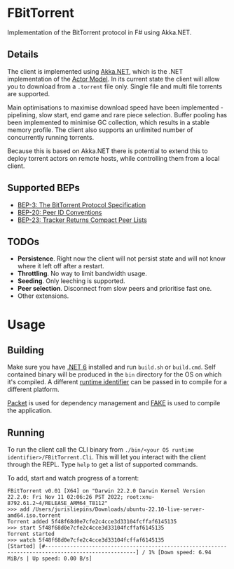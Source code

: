 FBitTorrent
===========

Implementation of the BitTorrent protocol in F# using Akka.NET. 

## Details

The client is implemented using [Akka.NET](https://getakka.net), which is the .NET implementation of the [Actor Model](https://en.wikipedia.org/wiki/Actor_model). In its current state the client will allow you to download from a `.torrent` file only. Single file and multi file torrents are supported. 

Main optimisations to maximise download speed have been implemented - pipelining, slow start, end game and rare piece selection. Buffer pooling has been implemented to minimise GC collection, which results in a stable memory profile. The client also supports an unlimited number of concurrently running torrents.

Because this is based on Akka.NET there is potential to extend this to deploy torrent actors on remote hosts, while controlling them from a local client. 

## Supported BEPs

* [BEP-3: The BitTorrent Protocol Specification](http://bittorrent.org/beps/bep_0003.html)
* [BEP-20: Peer ID Conventions](http://bittorrent.org/beps/bep_0020.html)
* [BEP-23: Tracker Returns Compact Peer Lists](http://bittorrent.org/beps/bep_0023.html)

## TODOs

* **Persistence**. Right now the client will not persist state and will not know where it left off after a restart.
* **Throttling**. No way to limit bandwidth usage. 
* **Seeding**. Only leeching is supported.
* **Peer selection**. Disconnect from slow peers and prioritise fast one. 
* Other extensions.

# Usage

## Building

Make sure you have [.NET 6](https://dotnet.microsoft.com/en-us/download/dotnet/6.0) installed and run `build.sh` or `build.cmd`. Self contained binary will be produced in the `bin` directory for the OS on which it's compiled. A different [runtime identifier](https://docs.microsoft.com/en-us/dotnet/core/rid-catalog) can be passed in to compile for a different platform.   

[Packet](https://fsprojects.github.io/Paket/get-started.html) is used for dependency management and [FAKE](https://fake.build/guide/getting-started.html) is used to compile the application. 

## Running

To run the client call the CLI binary from `./bin/<your OS runtime identifier>/FBitTorrent.Cli`. This will let you interact with the client through the REPL. Type `help` to get a list of supported commands. 

To add, start and watch progress of a torrent:
```
FBitTorrent v0.01 [X64] on "Darwin 22.2.0 Darwin Kernel Version 22.2.0: Fri Nov 11 02:06:26 PST 2022; root:xnu-8792.61.2~4/RELEASE_ARM64_T8112"
>>> add /Users/jurisliepins/Downloads/ubuntu-22.10-live-server-amd64.iso.torrent
Torrent added 5f48f68d0e7cfe2c4cce3d33104fcffaf6145135
>>> start 5f48f68d0e7cfe2c4cce3d33104fcffaf6145135
Torrent started
>>> watch 5f48f68d0e7cfe2c4cce3d33104fcffaf6145135
[Started] [#---------------------------------------------------------------------------------------------------] / 1% [Down speed: 6.94 MiB/s | Up speed: 0.00 B/s]  

```
